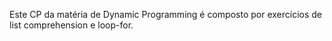 Este CP da matéria de Dynamic Programming é composto por exercícios de list comprehension e loop-for.

